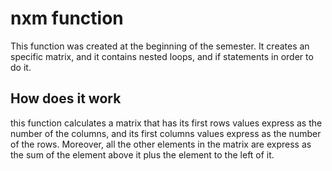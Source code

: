 # nxm function 
This function was created at the beginning of the semester. It creates an specific matrix, and it contains nested loops, and if statements in order to do it.
## How does it work 
this function calculates a matrix that has its first rows values express as the number of the columns, and its first columns values express as the number of the rows. 
Moreover, all the other elements in the matrix are express as the sum of the element above it plus the element to the left of it.
